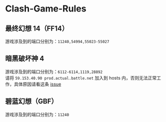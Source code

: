 # Clash-Game-Rules
## 最终幻想 14（FF14）
游戏涉及到的端口分别为：``11240,54994,55023-55027``
## 暗黑破坏神 4
游戏涉及到的端口分别为：``6112-6114,1119,28892``
<br>
请将 ``59.153.40.90 prod.actual.battle.net`` 加入到 hosts 内，否则无法正常工作，具体原因请看这条 [issue](https://github.com/netchx/netch/issues/1048)
## 碧蓝幻想（GBF）
游戏涉及到的端口分别为：``11240``
